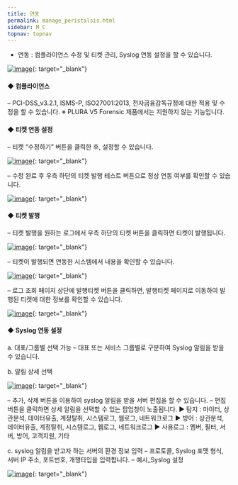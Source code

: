 ```yaml
---
title: 연동
permalink: manage_peristalsis.html
sidebar: M_C
topnav: topnav
---
```


- 연동 : 컴플라이언스 수정 및 티켓 관리, Syslog 연동 설정을 할 수 있습니다.

 [![image](/docs/images/Manual/common/manage/peristalsis/1.png)](/docs/images/Manual/common/manage/peristalsis/1.png){: target="_blank"}

#### ◆ 컴플라이언스
– PCI-DSS_v3.2.1, ISMS-P, ISO27001:2013, 전자금융감독규정에 대한 적용 및 수정을 할 수 있습니다.
※ PLURA V5 Forensic 제품에서는 지원하지 않는 기능입니다.

#### ◆ 티켓 연동 설정
– 티켓 “수정하기” 버튼을 클릭한 후, 설정할 수 있습니다.

 [![image](/docs/images/Manual/common/manage/peristalsis/2.png)](/docs/images/Manual/common/manage/peristalsis/2.png){: target="_blank"}

– 수정 완료 후 우측 하단의 티켓 발행 테스트 버튼으로 정상 연동 여부를 확인할 수 있습니다.

 [![image](/docs/images/Manual/common/manage/peristalsis/3.png)](/docs/images/Manual/common/manage/peristalsis/3.png){: target="_blank"}

#### ◆ 티켓 발행
– 티켓 발행을 원하는 로그에서 우측 하단의 티켓 버튼을 클릭하면 티켓이 발행됩니다.

 [![image](/docs/images/Manual/common/manage/peristalsis/4.png)](/docs/images/Manual/common/manage/peristalsis/4.png){: target="_blank"}

– 티켓이 발행되면 연동한 시스템에서 내용을 확인할 수 있습니다.

 [![image](/docs/images/Manual/common/manage/peristalsis/5.png)](/docs/images/Manual/common/manage/peristalsis/5.png){: target="_blank"}

– 로그 조회 페이지 상단에 발행티켓 버튼을 클릭하면, 발행티켓 페이지로 이동하여 발행된 티켓에 대한 정보를 확인할 수 있습니다.

 [![image](/docs/images/Manual/common/manage/peristalsis/6.png)](/docs/images/Manual/common/manage/peristalsis/6.png){: target="_blank"}


#### ◆ Syslog 연동 설정

a. 대표/그룹별 선택 가능
– 대표 또는 서비스 그룹별로 구분하여 Syslog 알림을 받을 수 있습니다.

b. 알림 상세 선택

 [![image](/docs/images/Manual/common/manage/peristalsis/7.png)](/docs/images/Manual/common/manage/peristalsis/7.png){: target="_blank"}

– 추가, 삭제 버튼을 이용하여 syslog 알림을 받을 서버 편집을 할 수 있습니다.
– 편집 버튼을 클릭하면 상세 알림을 선택할 수 있는 팝업창이 노출됩니다.
▶ 탐지 : 마이터, 상관분석, 데이터유출, 계정탈취, 시스템로그, 웹로그, 네트워크로그
▶ 방어 : 상관분석, 데이터유출, 계정탈취, 시스템로그, 웹로그, 네트워크로그
▶ 사용로그 : 멤버, 필터, 서버, 방어, 고객지원, 기타

c. syslog 알림을 받고자 하는 서버의 환경 정보 입력
– 프로토콜, Syslog 포맷 형식, 서버 IP 주소, 포트번호, 개행타입을 입력합니다.
– 예시_Syslog 설정

 [![image](/docs/images/Manual/common/manage/peristalsis/8.png)](/docs/images/Manual/common/manage/peristalsis/8.png){: target="_blank"}
